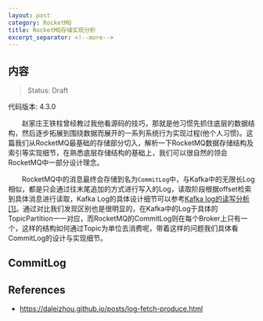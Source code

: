```yaml
---
layout: post
category: RocketMQ
title: RocketMQ存储实现分析
excerpt_separator: <!--more-->
---
```


## 内容 
>Status: Draft

  代码版本: 4.3.0

　　赵家庄王铁柱曾经教过我他看源码的技巧，那就是他习惯先抓住底层的数据结构，然后逐步拓展到围绕数据而展开的一系列系统行为实现过程(他个人习惯)。这篇我们从RocketMQ最基础的存储部分切入，解析一下RocketMQ数据存储结构及索引等实现细节，在熟悉底层存储结构的基础上，我们可以很自然的领会RocketMQ中一部分设计理念。
<!--more-->

　　RocketMQ中的消息最终会存储到名为`CommitLog`中，与Kafka中的无限长Log相似，都是只会通过往末尾追加的方式进行写入的Log，读取阶段根据offset检索到具体消息进行读取，Kafka Log的具体设计细节可以参考[Kafka log的读写分析[1]](https://daleizhou.github.io/posts/log-fetch-produce.html)。通过对比我们发现区别也是很明显的，在Kafka中的Log于具体的TopicPartition一一对应，而RocketMQ的CommitLog则在每个Broker上只有一个，这样的结构如何通过Topic为单位去消费呢，带着这样的问题我们具体看CommitLog的设计与实现细节。

## <a id="CommitLog">CommitLog</a>



## <a id="references">References</a>

* https://daleizhou.github.io/posts/log-fetch-produce.html